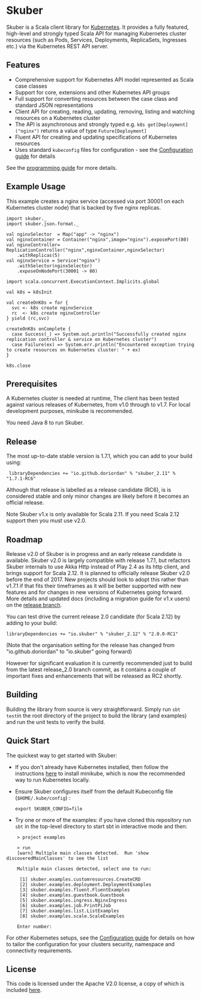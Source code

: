# Skuber

Skuber is a Scala client library for [Kubernetes](http://kubernetes.io). It provides a fully featured, high-level and strongly typed Scala API for managing Kubernetes cluster resources (such as Pods, Services, Deployments, ReplicaSets, Ingresses  etc.) via the Kubernetes REST API server.

## Features

- Comprehensive support for Kubernetes API model represented as Scala case classes
- Support for core, extensions and other Kubernetes API groups
- Full support for converting resources between the case class and standard JSON representations 
- Client API for creating, reading, updating, removing, listing and watching resources on a Kubernetes cluster
- The API is asynchronous and strongly typed e.g. `k8s get[Deployment]("nginx")` returns a value of type `Future[Deployment]`
- Fluent API for creating and updating specifications of Kubernetes resources
- Uses standard `kubeconfig` files for configuration - see the [Configuration guide](docs/Configuration.md) for details

See the [programming guide](docs/GUIDE.md) for more details.

## Example Usage

This example creates a nginx service (accessed via port 30001 on each Kubernetes cluster node) that is backed by five nginx replicas.

    import skuber._
    import skuber.json.format._

    val nginxSelector  = Map("app" -> "nginx")
    val nginxContainer = Container("nginx",image="nginx").exposePort(80)
    val nginxController= ReplicationController("nginx",nginxContainer,nginxSelector)
    	.withReplicas(5)
    val nginxService = Service("nginx")
    	.withSelector(nginxSelector)
    	.exposeOnNodePort(30001 -> 80) 

    import scala.concurrent.ExecutionContext.Implicits.global

    val k8s = k8sInit

    val createOnK8s = for {
      svc <- k8s create nginxService
      rc  <- k8s create nginxController
    } yield (rc,svc)

    createOnK8s onComplete {
      case Success(_) => System.out.println("Successfully created nginx replication controller & service on Kubernetes cluster")
      case Failure(ex) => System.err.println("Encountered exception trying to create resources on Kubernetes cluster: " + ex)
    }

    k8s.close


## Prerequisites

A Kubernetes cluster is needed at runtime, The client has been tested against various releases of Kubernetes, from v1.0 through to v1.7. For local development purposes, minikube is recommended.

You need Java 8 to run Skuber.

## Release

The most up-to-date stable version is 1.7.1, which you can add to your build using:

     libraryDependencies += "io.github.doriordan" % "skuber_2.11" % "1.7.1-RC6"
	
Although that release is labelled as a release candidate (RC6), is is considered stable and only minor changes are likely before it becomes an official release.

Note Skuber v1.x is only available for Scala 2.11. If you need Scala 2.12 support then you must use v2.0. 

## Roadmap

Release v2.0 of Skuber is in progress and an early release candidate is available. Skuber v2.0 is largely compatible with release 1.7.1, but refactors Skuber internals to use Akka Http instead of Play 2.4 as its http client, and brings support for Scala 2.12. It is planned to officially release Skuber v2.0 before the end of 2017. New projects should look to adopt this rather than v1.7.1 if that fits their timeframes as it will be better supported with new features and for changes in new versions of Kubernetes going forward. More details and updated docs (including a migration guide for v1.x users) on the [release branch](https://github.com/doriordan/skuber/tree/release_2.0).

You can test drive the current release 2.0 candidate (for Scala 2.12) by adding to your build:

    libraryDependencies += "io.skuber" % "skuber_2.12" % "2.0.0-RC1"
    
(Note that the organisation setting for the release has changed from "io.github.doriordan" to "io.skuber" going forward)

However for significant evaluation it is currently recommended just to build from the latest release_2.0 branch commit, as it contains a couple of important fixes and enhancements that will be released as RC2 shortly.

## Building

Building the library from source is very straightforward. Simply run `sbt test`in the root directory of the project to build the library (and examples) and run the unit tests to verify the build.

## Quick Start

The quickest way to get started with Skuber:

- If you don't already have Kubernetes installed, then follow the instructions [here](https://github.com/kubernetes/minikube) to install minikube, which is now the recommended way to run Kubernetes locally.

- Ensure Skuber configures itself from the default Kubeconfig file (`$HOME/.kube/config`) : 

	`export SKUBER_CONFIG=file` 

- Try one or more of the examples: if you have cloned this repository run `sbt` in the top-level directory to start sbt in interactive mode and then:

```
    > project examples

    > run
    [warn] Multiple main classes detected.  Run 'show discoveredMainClasses' to see the list

    Multiple main classes detected, select one to run:
    
     [1] skuber.examples.customresources.CreateCRD
     [2] skuber.examples.deployment.DeploymentExamples
     [3] skuber.examples.fluent.FluentExamples
     [4] skuber.examples.guestbook.Guestbook
     [5] skuber.examples.ingress.NginxIngress
     [6] skuber.examples.job.PrintPiJob
     [7] skuber.examples.list.ListExamples
     [8] skuber.examples.scale.ScaleExamples

    Enter number: 
```

For other Kubernetes setups, see the [Configuration guide](docs/Configuration.md) for details on how to tailor the configuration for your clusters security, namespace and connectivity requirements.



## License

This code is licensed under the Apache V2.0 license, a copy of which is included [here](LICENSE.txt).
